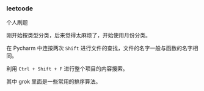 ### leetcode

个人刷题

刚开始按类型分类，后来觉得太麻烦了，开始使用月份分类。

在 Pycharm 中连按两次 `Shift` 进行文件的查找，文件的名字一般与函数的名字相同。

利用 `Ctrl + Shift + F` 进行整个项目的内容搜索。

其中 grok 里面是一些常用的排序算法。